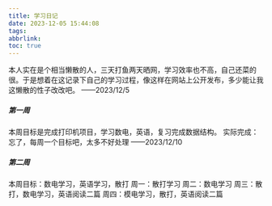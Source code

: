 ```yaml
---
title: 学习日记
date: 2023-12-05 15:44:08
tags: 
abbrlink: 
toc: true
---
```

本人实在是个相当懒散的人，三天打鱼两天晒网，学习效率也不高，自己还菜的很。于是想着在这记录下自己的学习过程，像这样在网站上公开发布，多少能让我这懒散的性子改改吧。
																							——2023/12/5


##### 第一周
本周目标是完成打印机项目，学习数电，英语，复习完成数据结构。
实际完成：忘了，每周一个目标吧，太多不好处理
																						——2023/12/10

##### 第二周
本周目标：数电学习，英语学习，散打
周一：散打学习
周二：数电学习
周三：散打，数电学习，英语阅读二篇
周四：模电学习，散打，英语阅读二篇




